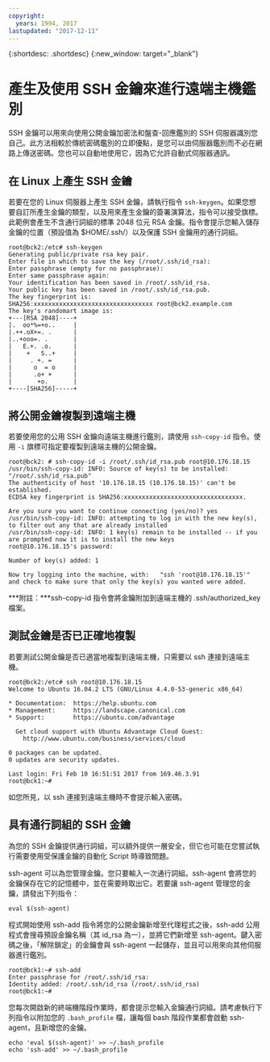 ```yaml
---
copyright:
  years: 1994, 2017
lastupdated: "2017-12-11"
---
```


{:shortdesc: .shortdesc}
{:new_window: target="_blank"}

# 產生及使用 SSH 金鑰來進行遠端主機鑑別

SSH 金鑰可以用來向使用公開金鑰加密法和盤查-回應鑑別的 SSH 伺服器識別您自己。此方法相較於傳統密碼鑑別的立即優點，是您可以由伺服器鑑別而不必在網路上傳送密碼。您也可以自動地使用它，因為它允許自動式伺服器通訊。

## 在 Linux 上產生 SSH 金鑰

若要在您的 Linux 伺服器上產生 SSH 金鑰，請執行指令 `ssh-keygen`。如果您想要自訂所產生金鑰的類型，以及用來產生金鑰的簽署演算法，指令可以接受旗標。此範例會產生不含通行詞組的標準 2048 位元 RSA 金鑰。指令會提示您輸入儲存金鑰的位置（預設值為 $HOME/.ssh/）以及保護 SSH 金鑰用的通行詞組。

    root@bck2:/etc# ssh-keygen
    Generating public/private rsa key pair.
    Enter file in which to save the key (/root/.ssh/id_rsa):
    Enter passphrase (empty for no passphrase):
    Enter same passphrase again:
    Your identification has been saved in /root/.ssh/id_rsa.
    Your public key has been saved in /root/.ssh/id_rsa.pub.
    The key fingerprint is:
    SHA256:xxxxxxxxxxxxxxxxxxxxxxxxxxxxxxxxx root@bck2.example.com
    The key's randomart image is:
    +---[RSA 2048]----+
    |.  oo*%=+o..     |
    |.++.oX+=. .      |
    |..+ooo=. .       |
    |   E.+. .o.      |
    |    +   S..+     |
    |     . +. =      |
    |      o  = o     |
    |      .o+ +      |
    |       +o.       |
    +----[SHA256]-----+

## 將公開金鑰複製到遠端主機

若要使用您的公用 SSH 金鑰向遠端主機進行鑑別，請使用 `ssh-copy-id` 指令。使用 `-i` 旗標可指定要複製到遠端主機的公開金鑰。

    root@bck2: # ssh-copy-id -i /root/.ssh/id_rsa.pub root@10.176.18.15
    /usr/bin/ssh-copy-id: INFO: Source of key(s) to be installed: "/root/.ssh/id_rsa.pub"
    The authenticity of host '10.176.18.15 (10.176.18.15)' can't be established.
    ECDSA key fingerprint is SHA256:xxxxxxxxxxxxxxxxxxxxxxxxxxxxxxxxx.

    Are you sure you want to continue connecting (yes/no)? yes
    /usr/bin/ssh-copy-id: INFO: attempting to log in with the new key(s), to filter out any that are already installed
    /usr/bin/ssh-copy-id: INFO: 1 key(s) remain to be installed -- if you are prompted now it is to install the new keys
    root@10.176.18.15's password:

    Number of key(s) added: 1

    Now try logging into the machine, with:   "ssh 'root@10.176.18.15'"
    and check to make sure that only the key(s) you wanted were added.

***附註：***ssh-copy-id 指令會將金鑰附加到遠端主機的 .ssh/authorized_key 檔案。

## 測試金鑰是否已正確地複製

若要測試公開金鑰是否已適當地複製到遠端主機，只需要以 ssh 連接到遠端主機。

    root@bck2:/etc# ssh root@10.176.18.15
    Welcome to Ubuntu 16.04.2 LTS (GNU/Linux 4.4.0-53-generic x86_64)

    * Documentation:  https://help.ubuntu.com
    * Management:     https://landscape.canonical.com
    * Support:        https://ubuntu.com/advantage

      Get cloud support with Ubuntu Advantage Cloud Guest:
        http://www.ubuntu.com/business/services/cloud

    0 packages can be updated.
    0 updates are security updates.

    Last login: Fri Feb 10 16:51:51 2017 from 169.46.3.91
    root@bck1:~#

如您所見，以 ssh 連接到遠端主機時不會提示輸入密碼。

## 具有通行詞組的 SSH 金鑰

為您的 SSH 金鑰提供通行詞組，可以額外提供一層安全，但它也可能在您嘗試執行需要使用受保護金鑰的自動化 Script 時導致問題。 

ssh-agent 可以為您管理金鑰。您只要輸入一次通行詞組。ssh-agent 會將您的金鑰保存在它的記憶體中，並在需要時取出它。若要讓 ssh-agent 管理您的金鑰，請發出下列指令：

    eval $(ssh-agent)

程式開始使用 ssh-add 指令將您的公開金鑰新增至代理程式之後，ssh-add 公用程式會搜尋預設金鑰名稱（其 id_rsa 為一），並將它們新增至 ssh-agent。鍵入密碼之後，「解除鎖定」的金鑰會與 ssh-agent 一起儲存，並且可以用來向其他伺服器進行鑑別。

    root@bck1:~# ssh-add
    Enter passphrase for /root/.ssh/id_rsa:
    Identity added: /root/.ssh/id_rsa (/root/.ssh/id_rsa)
    root@bck1:~#

您每次開啟新的終端機階段作業時，都會提示您輸入金鑰通行詞組。請考慮執行下列指令以附加您的 `.bash_profile` 檔，讓每個 bash 階段作業都會啟動 ssh-agent，且新增您的金鑰。

    echo 'eval $(ssh-agent)' >> ~/.bash_profile
    echo 'ssh-add' >> ~/.bash_profile
